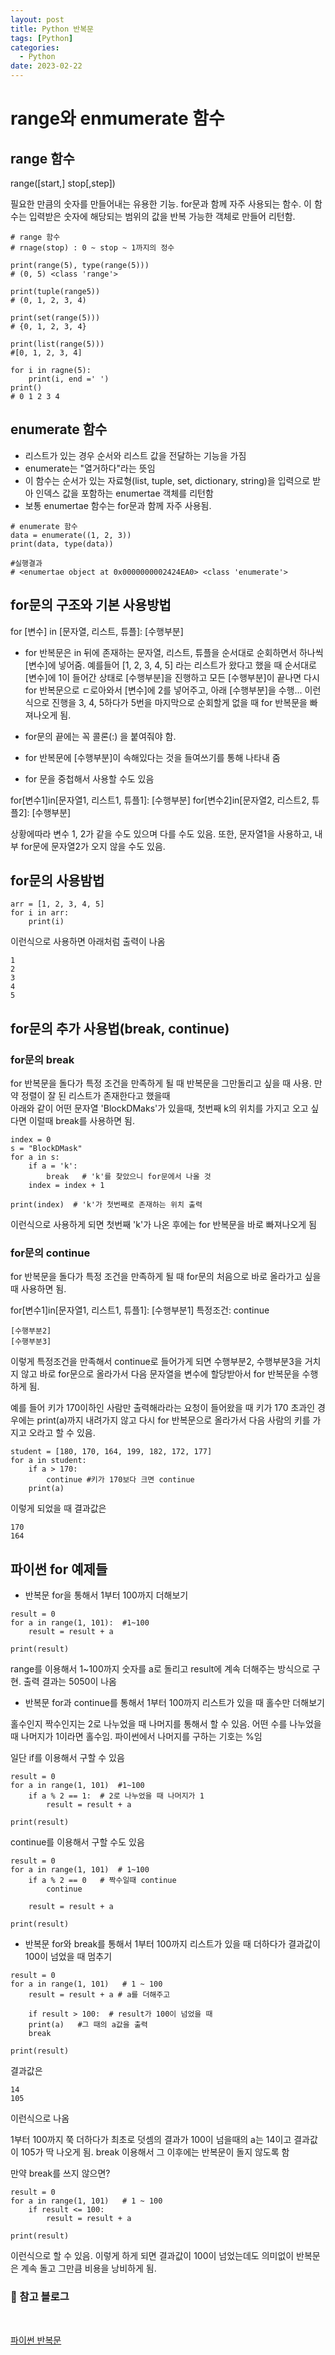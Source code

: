 ```yaml
---
layout: post
title: Python 반복문
tags: [Python]
categories:
  - Python
date: 2023-02-22
---
```


# range와 enmumerate 함수

## range 함수

range([start,] stop[,step])

필요한 만큼의 숫자를 만들어내는 유용한 기능. for문과 함께 자주 사용되는 함수. 이 함수는 입력받은 숫자에 해당되는 범위의 값을 반복 가능한 객체로 만들어 리턴함.

```
# range 함수
# rnage(stop) : 0 ~ stop ~ 1까지의 정수

print(range(5), type(range(5)))
# (0, 5) <class 'range'>

print(tuple(range5))
# (0, 1, 2, 3, 4)

print(set(range(5)))
# {0, 1, 2, 3, 4}

print(list(range(5)))
#[0, 1, 2, 3, 4]

for i in ragne(5):
    print(i, end =' ')
print()
# 0 1 2 3 4

```

## enumerate 함수

- 리스트가 있는 경우 순서와 리스트 값을 전달하는 기능을 가짐
- enumerate는 "열거하다"라는 뜻임
- 이 함수는 순서가 있는 자료형(list, tuple, set, dictionary, string)을 입력으로 받아 인덱스 값을 포함하는 enumertae 객체를 리턴함
- 보통 enumertae 함수는 for문과 함께 자주 사용됨.

```
# enumerate 함수
data = enumerate((1, 2, 3))
print(data, type(data))

#실행결과
# <enumertae object at 0x0000000002424EA0> <class 'enumerate'>
```

## for문의 구조와 기본 사용방법

for [변수] in [문자열, 리스트, 튜플]:
[수행부분]

- for 반복문은 in 뒤에 존재하는 문자열, 리스트, 튜플을 순서대로 순회하면서 하나씩 [변수]에 넣어줌.
  예를들어 [1, 2, 3, 4, 5] 라는 리스트가 왔다고 했을 때 순서대로 [변수]에 1이 들어간 상태로 [수행부분]을 진행하고 모든 [수행부분]이 끝나면 다시 for 반복문으로 ㄷ로아와서 [변수]에 2를 넣어주고, 아래 [수행부분]을 수행... 이런식으로 진행을 3, 4, 5하다가 5번을 마지막으로 순회할게 없을 때 for 반복문을 빠져나오게 됨.

- for문의 끝에는 꼭 콜론(:) 을 붙여줘야 함.
- for 반복문에 [수행부분]이 속해있다는 것을 들여쓰기를 통해 나타내 줌
- for 문을 중첩해서 사용할 수도 있음

for[변수1]in[문자열1, 리스트1, 튜플1]:
[수행부분]
for[변수2]in[문자열2, 리스트2, 튜플2]:
[수행부분]

상황에따라 변수 1, 2가 같을 수도 있으며 다를 수도 있음. 또한, 문자열1을 사용하고, 내부 for문에 문자열2가 오지 않을 수도 있음.

## for문의 사용밤법

```
arr = [1, 2, 3, 4, 5]
for i in arr:
    print(i)

```

이런식으로 사용하면 아래처럼 출력이 나옴

```
1
2
3
4
5
```

## for문의 추가 사용법(break, continue)

### for문의 break

for 반복문을 돌다가 특정 조건을 만족하게 될 때 반복문을 그만돌리고 싶을 때 사용.
만약 정렬이 잘 된 리스트가 존재한다고 했을때  
아래와 같이 어떤 문자열 'BlockDMaks'가 있을때, 첫번째 k의 위치를 가지고 오고 싶다면 이럴때 break를 사용하면 됨.

```
index = 0
s = "BlockDMask"
for a in s:
    if a = 'k':
        break   # 'k'를 찾았으니 for문에서 나올 것
    index = index + 1

print(index)  # 'k'가 첫번째로 존재하는 위치 출력
```

이런식으로 사용하게 되면 첫번째 'k'가 나온 후에는 for 반복문을 바로 빠져나오게 됨

### for문의 continue

for 반복문을 돌다가 특정 조건을 만족하게 될 때 for문의 처음으로 바로 올라가고 싶을 때 사용하면 됨.

for[변수1]in[문자열1, 리스트1, 튜플1]:
[수행부분1]
특정조건:
continue

    [수행부분2]
    [수행부분3]

이렇게 특정조건을 만족해서 continue로 들어가게 되면 수행부분2, 수행부분3을 거치지 않고 바로 for문으로 올라가서 다음 문자열을 변수에 할당받아서 for 반복문을 수행하게 됨.

예를 들어 키가 170이하인 사람만 출력해라라는 요청이 들어왔을 때 키가 170 초과인 경우에는 print(a)까지 내려가지 않고 다시 for 반복문으로 올라가서 다음 사람의 키를 가지고 오라고 할 수 있음.

```
student = [180, 170, 164, 199, 182, 172, 177]
for a in student:
    if a > 170:
        continue #키가 170보다 크면 continue
    print(a)
```

이렇게 되었을 때 결과값은

```
170
164
```

## 파이썬 for 예제들

- 반복문 for을 통해서 1부터 100까지 더해보기

```
result = 0
for a in range(1, 101):  #1~100
    result = result + a

print(result)
```

range를 이용해서 1~100까지 숫자를 a로 돌리고 result에 계속 더해주는 방식으로 구현.
출력 결과는 5050이 나옴

- 반복문 for과 continue를 통해서 1부터 100까지 리스트가 있을 때 홀수만 더해보기

홀수인지 짝수인지는 2로 나누었을 때 나머지를 통해서 할 수 있음. 어떤 수를 나누었을때 나머지가 1이라면 홀수임. 파이썬에서 나머지를 구하는 기호는 %임

일단 if를 이용해서 구할 수 있음

```
result = 0
for a in range(1, 101)  #1~100
    if a % 2 == 1:  # 2로 나누었을 때 나머지가 1
        result = result + a

print(result)
```

continue를 이용해서 구할 수도 있음

```
result = 0
for a in range(1, 101)  # 1~100
    if a % 2 == 0   # 짝수일때 continue
        continue

    result = result + a

print(result)
```

- 반복문 for와 break를 통해서 1부터 100까지 리스트가 있을 때 더하다가 결과값이 100이 넘었을 때 멈추기

```
result = 0
for a in range(1, 101)   # 1 ~ 100
    result = result + a # a를 더해주고

    if result > 100:  # result가 100이 넘었을 때
    print(a)   #그 때의 a값을 출력
    break

print(result)
```

결과값은

```
14
105
```

이런식으로 나옴

1부터 100까지 쭉 더하다가 최초로 덧셈의 결과가 100이 넘을때의 a는 14이고 결과값이 105가 딱 나오게 됨. break 이용해서 그 이후에는 반복문이 돌지 않도록 함

만약 break를 쓰지 않으면?

```
result = 0
for a in range(1, 101)   # 1 ~ 100
    if result <= 100:
        result = result + a

print(result)
```

이런식으로 할 수 있음.
이렇게 하게 되면 결과값이 100이 넘었는데도 의미없이 반복문은 계속 돌고 그만큼 비용을 낭비하게 됨.

### 📌 참고 블로그

<br>

[파이썬 반복문](https://blockdmask.tistory.com/379)
